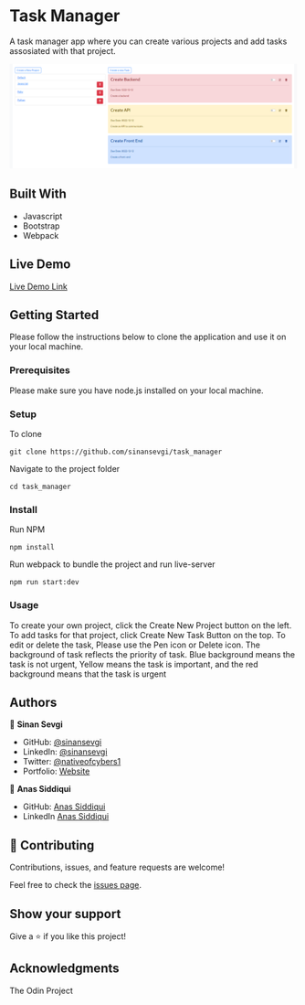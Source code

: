 # Task Manager

A task manager app where you can create various projects and add tasks assosiated with that project. 

![screenshot](./screen.png)

## Built With

- Javascript
- Bootstrap
- Webpack

## Live Demo

[Live Demo Link](https://sinansevgi.github.io/task_manager)


## Getting Started

Please follow the instructions below to clone the application and use it on your local machine.

### Prerequisites
Please make sure you have node.js installed on your local machine. 

### Setup

To clone
```
git clone https://github.com/sinansevgi/task_manager
```
Navigate to the project folder
```
cd task_manager
```

### Install

Run NPM
```
npm install
```
Run webpack to bundle the project and run live-server
```
npm run start:dev
```

### Usage

To create your own project, click the Create New Project button on the left. To add tasks for that project, click Create New Task Button on the top. To edit or delete the task, Please use the Pen icon or Delete icon. The background of task reflects the priority of task. Blue background means the task is not urgent, Yellow means the task is important, and the red background means that the task is urgent


## Authors
👤 **Sinan Sevgi**
- GitHub: [@sinansevgi](https://github.com/sinansevgi)
- LinkedIn: [@sinansevgi](https://www.linkedin.com/in/sinansevgi/)
- Twitter: [@nativeofcybers1](https://twitter.com/nativeofcybers1)
- Portfolio: [Website](https://sinansevgi.com)

👤 **Anas Siddiqui**

- GitHub: [Anas Siddiqui](https://github.com/smcommits)
- LinkedIn [Anas Siddiqui](https://www.linkedin.com/in/sm-anas/)


## 🤝 Contributing

Contributions, issues, and feature requests are welcome!

Feel free to check the [issues page](issues/).

## Show your support

Give a ⭐️ if you like this project!

## Acknowledgments

The Odin Project
